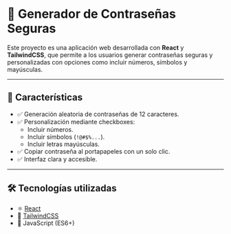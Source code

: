 # 🔐 Generador de Contraseñas Seguras

Este proyecto es una aplicación web desarrollada con **React** y **TailwindCSS**, que permite a los usuarios generar contraseñas seguras y personalizadas con opciones como incluir números, símbolos y mayúsculas.

---

## 🚀 Características

- ✅ Generación aleatoria de contraseñas de 12 caracteres.
- ✅ Personalización mediante checkboxes:
  - Incluir números.
  - Incluir símbolos (`!@#$%...`).
  - Incluir letras mayúsculas.
- ✅ Copiar contraseña al portapapeles con un solo clic.
- ✅ Interfaz clara y accesible.

---

## 🛠️ Tecnologías utilizadas

- ⚛️ [React](https://reactjs.org/)
- 🎨 [TailwindCSS](https://tailwindcss.com/)
- 🧠 JavaScript (ES6+)

